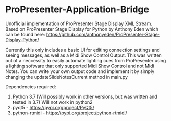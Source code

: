 # ProPresenter-Application-Bridge
Unofficial implementation of ProPresenter Stage Display XML Stream. Based on ProPresenter Stage Display for Python by Anthony Eden which can be found here: https://github.com/anthonyeden/ProPresenter-Stage-Display-Python/

Currently this only includes a basic UI for editing connection settings and seeing messages, as well as a Midi Show Control Output. 
This was written out of a neccessity to easily automate lighting cues from ProPresenter using a lighting software that only supported Midi Show Control and not Midi Notes.
You can write your own output code and implement it by simply changing the updateSlideNotesCurrent method in main.py

Dependencies required:
1. Python 3.7 (Will possibly work in other versions, but was written and tested in 3.7) Will not work in python2
2. pyqt5 - https://pypi.org/project/PyQt5/
3. python-rtmidi - https://pypi.org/project/python-rtmidi/
